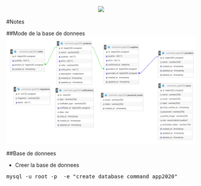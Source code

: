 <p align="center"><img src="https://avatars0.githubusercontent.com/u/45993282?s=200&v=4" width="400"></p>

#Notes

##Mode de la base de donnees
![Model de BD](https://raw.githubusercontent.com/M3HEENK-TECH/command-management-app/master/doc/db_model.png)

##Base  de donnees 
* Creer la base de donnees 
<pre>
mysql -u root -p  -e "create database command_app2020"
</pre>
